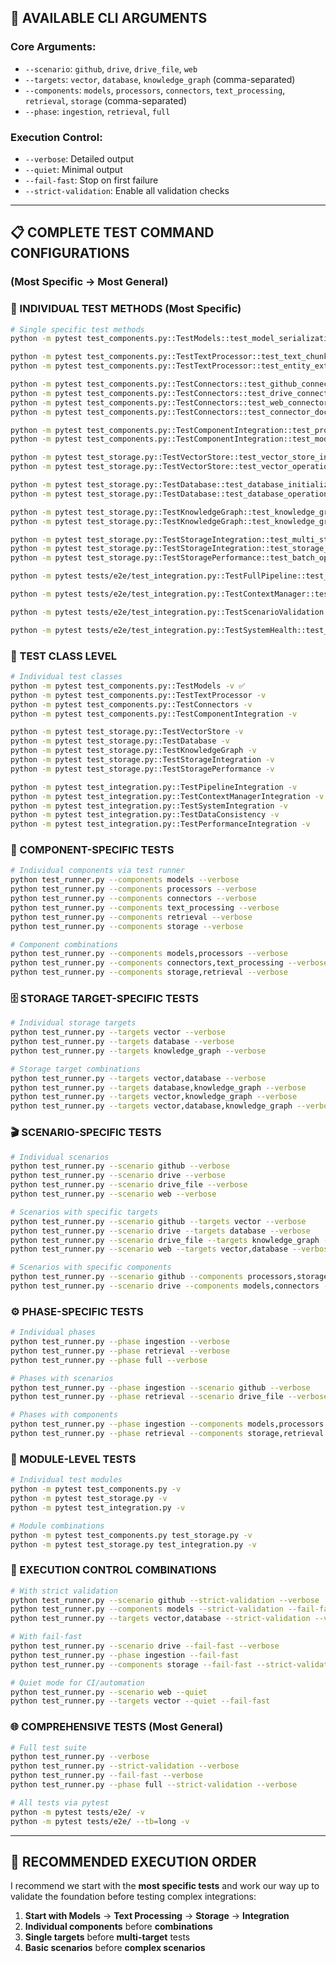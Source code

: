 ## 🎯 **AVAILABLE CLI ARGUMENTS**

### **Core Arguments:**

- `--scenario`: `github`, `drive`, `drive_file`, `web`
- `--targets`: `vector`, `database`, `knowledge_graph` (comma-separated)
- `--components`: `models`, `processors`, `connectors`, `text_processing`, `retrieval`, `storage` (comma-separated)
- `--phase`: `ingestion`, `retrieval`, `full`

### **Execution Control:**

- `--verbose`: Detailed output
- `--quiet`: Minimal output
- `--fail-fast`: Stop on first failure
- `--strict-validation`: Enable all validation checks

---

## 📋 **COMPLETE TEST COMMAND CONFIGURATIONS**

### (Most Specific → Most General)

### **🔬 INDIVIDUAL TEST METHODS (Most Specific)**

```bash
# Single specific test methods
python -m pytest test_components.py::TestModels::test_model_serialization -v ✅

python -m pytest test_components.py::TestTextProcessor::test_text_chunking -v ✅
python -m pytest test_components.py::TestTextProcessor::test_entity_extraction -v ✅

python -m pytest test_components.py::TestConnectors::test_github_connector_initialization -v ✅
python -m pytest test_components.py::TestConnectors::test_drive_connector_initialization -v ✅
python -m pytest test_components.py::TestConnectors::test_web_connector_initialization -v ✅
python -m pytest test_components.py::TestConnectors::test_connector_document_fetching -v ✅

python -m pytest test_components.py::TestComponentIntegration::test_processor_connector_integration -v ✅
python -m pytest test_components.py::TestComponentIntegration::test_model_data_flow -v ✅

python -m pytest test_storage.py::TestVectorStore::test_vector_store_initialization -v ✅
python -m pytest test_storage.py::TestVectorStore::test_vector_operations -v ✅

python -m pytest test_storage.py::TestDatabase::test_database_initialization -v ✅
python -m pytest test_storage.py::TestDatabase::test_database_operations -v ✅

python -m pytest test_storage.py::TestKnowledgeGraph::test_knowledge_graph_initialization -v ✅
python -m pytest test_storage.py::TestKnowledgeGraph::test_knowledge_graph_operations -v ✅

python -m pytest test_storage.py::TestStorageIntegration::test_multi_storage_operations -v ✅
python -m pytest test_storage.py::TestStorageIntegration::test_storage_health_checks -v ✅
python -m pytest test_storage.py::TestStoragePerformance::test_batch_operations -v ✅

python -m pytest tests/e2e/test_integration.py::TestFullPipeline::test_end_to_end_document_flow -v ✅

python -m pytest tests/e2e/test_integration.py::TestContextManager::test_context_manager_four_step_flow -v ✅

python -m pytest tests/e2e/test_integration.py::TestScenarioValidation::test_scenario_retrieval_validation -v ✅

python -m pytest tests/e2e/test_integration.py::TestSystemHealth::test_comprehensive_system_health -v

```

### **🧪 TEST CLASS LEVEL**

```bash
# Individual test classes
python -m pytest test_components.py::TestModels -v ✅
python -m pytest test_components.py::TestTextProcessor -v
python -m pytest test_components.py::TestConnectors -v
python -m pytest test_components.py::TestComponentIntegration -v

python -m pytest test_storage.py::TestVectorStore -v
python -m pytest test_storage.py::TestDatabase -v
python -m pytest test_storage.py::TestKnowledgeGraph -v
python -m pytest test_storage.py::TestStorageIntegration -v
python -m pytest test_storage.py::TestStoragePerformance -v

python -m pytest test_integration.py::TestPipelineIntegration -v
python -m pytest test_integration.py::TestContextManagerIntegration -v
python -m pytest test_integration.py::TestSystemIntegration -v
python -m pytest test_integration.py::TestDataConsistency -v
python -m pytest test_integration.py::TestPerformanceIntegration -v
```

### **📂 COMPONENT-SPECIFIC TESTS**

```bash
# Individual components via test runner
python test_runner.py --components models --verbose
python test_runner.py --components processors --verbose
python test_runner.py --components connectors --verbose
python test_runner.py --components text_processing --verbose
python test_runner.py --components retrieval --verbose
python test_runner.py --components storage --verbose

# Component combinations
python test_runner.py --components models,processors --verbose
python test_runner.py --components connectors,text_processing --verbose
python test_runner.py --components storage,retrieval --verbose
```

### **🗄️ STORAGE TARGET-SPECIFIC TESTS**

```bash
# Individual storage targets
python test_runner.py --targets vector --verbose
python test_runner.py --targets database --verbose
python test_runner.py --targets knowledge_graph --verbose

# Storage target combinations
python test_runner.py --targets vector,database --verbose
python test_runner.py --targets database,knowledge_graph --verbose
python test_runner.py --targets vector,knowledge_graph --verbose
python test_runner.py --targets vector,database,knowledge_graph --verbose
```

### **🎬 SCENARIO-SPECIFIC TESTS**

```bash
# Individual scenarios
python test_runner.py --scenario github --verbose
python test_runner.py --scenario drive --verbose
python test_runner.py --scenario drive_file --verbose
python test_runner.py --scenario web --verbose

# Scenarios with specific targets
python test_runner.py --scenario github --targets vector --verbose
python test_runner.py --scenario drive --targets database --verbose
python test_runner.py --scenario drive_file --targets knowledge_graph --verbose
python test_runner.py --scenario web --targets vector,database --verbose

# Scenarios with specific components
python test_runner.py --scenario github --components processors,storage --verbose
python test_runner.py --scenario drive --components models,connectors --verbose
```

### **⚙️ PHASE-SPECIFIC TESTS**

```bash
# Individual phases
python test_runner.py --phase ingestion --verbose
python test_runner.py --phase retrieval --verbose
python test_runner.py --phase full --verbose

# Phases with scenarios
python test_runner.py --phase ingestion --scenario github --verbose
python test_runner.py --phase retrieval --scenario drive_file --verbose

# Phases with components
python test_runner.py --phase ingestion --components models,processors --verbose
python test_runner.py --phase retrieval --components storage,retrieval --verbose
```

### **📁 MODULE-LEVEL TESTS**

```bash
# Individual test modules
python -m pytest test_components.py -v
python -m pytest test_storage.py -v
python -m pytest test_integration.py -v

# Module combinations
python -m pytest test_components.py test_storage.py -v
python -m pytest test_storage.py test_integration.py -v
```

### **🎯 EXECUTION CONTROL COMBINATIONS**

```bash
# With strict validation
python test_runner.py --scenario github --strict-validation --verbose
python test_runner.py --components models --strict-validation --fail-fast
python test_runner.py --targets vector,database --strict-validation --verbose

# With fail-fast
python test_runner.py --scenario drive --fail-fast --verbose
python test_runner.py --phase ingestion --fail-fast
python test_runner.py --components storage --fail-fast --strict-validation

# Quiet mode for CI/automation
python test_runner.py --scenario web --quiet
python test_runner.py --targets vector --quiet --fail-fast
```

### **🌐 COMPREHENSIVE TESTS (Most General)**

```bash
# Full test suite
python test_runner.py --verbose
python test_runner.py --strict-validation --verbose
python test_runner.py --fail-fast --verbose
python test_runner.py --phase full --strict-validation --verbose

# All tests via pytest
python -m pytest tests/e2e/ -v
python -m pytest tests/e2e/ --tb=long -v
```

---

## 🚀 **RECOMMENDED EXECUTION ORDER**

I recommend we start with the **most specific tests** and work our way up to validate the foundation before testing complex integrations:

1. **Start with Models** → **Text Processing** → **Storage** → **Integration**
2. **Individual components** before **combinations**
3. **Single targets** before **multi-target** tests
4. **Basic scenarios** before **complex scenarios**
